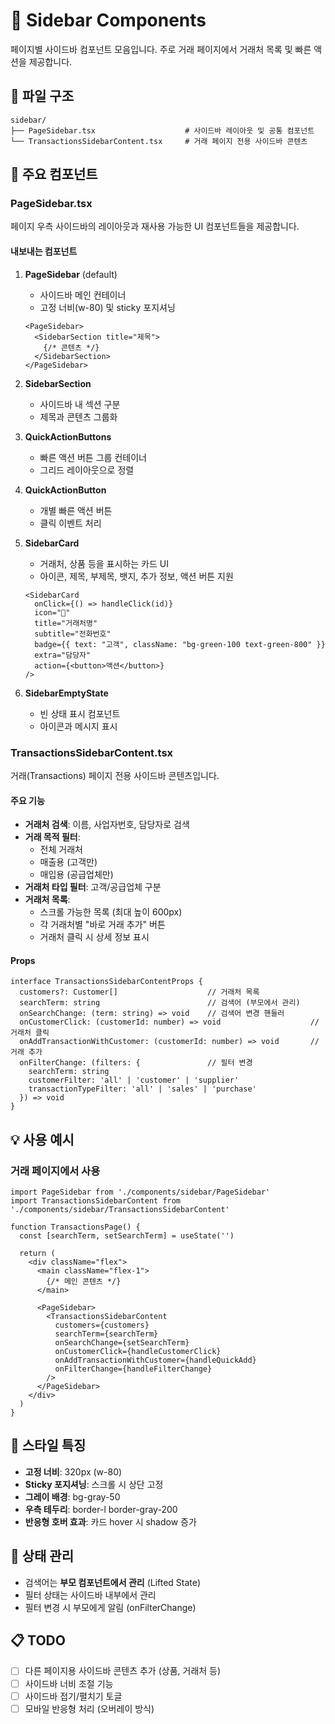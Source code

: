 # 📌 Sidebar Components

페이지별 사이드바 컴포넌트 모음입니다. 주로 거래 페이지에서 거래처 목록 및 빠른 액션을 제공합니다.

## 📂 파일 구조

```
sidebar/
├── PageSidebar.tsx                    # 사이드바 레이아웃 및 공통 컴포넌트
└── TransactionsSidebarContent.tsx     # 거래 페이지 전용 사이드바 콘텐츠
```

## 🎯 주요 컴포넌트

### PageSidebar.tsx

페이지 우측 사이드바의 레이아웃과 재사용 가능한 UI 컴포넌트들을 제공합니다.

#### 내보내는 컴포넌트

1. **PageSidebar** (default)
   - 사이드바 메인 컨테이너
   - 고정 너비(w-80) 및 sticky 포지셔닝
   ```tsx
   <PageSidebar>
     <SidebarSection title="제목">
       {/* 콘텐츠 */}
     </SidebarSection>
   </PageSidebar>
   ```

2. **SidebarSection**
   - 사이드바 내 섹션 구분
   - 제목과 콘텐츠 그룹화

3. **QuickActionButtons**
   - 빠른 액션 버튼 그룹 컨테이너
   - 그리드 레이아웃으로 정렬

4. **QuickActionButton**
   - 개별 빠른 액션 버튼
   - 클릭 이벤트 처리

5. **SidebarCard**
   - 거래처, 상품 등을 표시하는 카드 UI
   - 아이콘, 제목, 부제목, 뱃지, 추가 정보, 액션 버튼 지원
   ```tsx
   <SidebarCard
     onClick={() => handleClick(id)}
     icon="🛒"
     title="거래처명"
     subtitle="전화번호"
     badge={{ text: "고객", className: "bg-green-100 text-green-800" }}
     extra="담당자"
     action={<button>액션</button>}
   />
   ```

6. **SidebarEmptyState**
   - 빈 상태 표시 컴포넌트
   - 아이콘과 메시지 표시

### TransactionsSidebarContent.tsx

거래(Transactions) 페이지 전용 사이드바 콘텐츠입니다.

#### 주요 기능

- **거래처 검색**: 이름, 사업자번호, 담당자로 검색
- **거래 목적 필터**: 
  - 전체 거래처
  - 매출용 (고객만)
  - 매입용 (공급업체만)
- **거래처 타입 필터**: 고객/공급업체 구분
- **거래처 목록**: 
  - 스크롤 가능한 목록 (최대 높이 600px)
  - 각 거래처별 "바로 거래 추가" 버튼
  - 거래처 클릭 시 상세 정보 표시

#### Props

```tsx
interface TransactionsSidebarContentProps {
  customers?: Customer[]                    // 거래처 목록
  searchTerm: string                        // 검색어 (부모에서 관리)
  onSearchChange: (term: string) => void    // 검색어 변경 핸들러
  onCustomerClick: (customerId: number) => void                    // 거래처 클릭
  onAddTransactionWithCustomer: (customerId: number) => void       // 거래 추가
  onFilterChange: (filters: {               // 필터 변경
    searchTerm: string
    customerFilter: 'all' | 'customer' | 'supplier'
    transactionTypeFilter: 'all' | 'sales' | 'purchase'
  }) => void
}
```

## 💡 사용 예시

### 거래 페이지에서 사용

```tsx
import PageSidebar from './components/sidebar/PageSidebar'
import TransactionsSidebarContent from './components/sidebar/TransactionsSidebarContent'

function TransactionsPage() {
  const [searchTerm, setSearchTerm] = useState('')
  
  return (
    <div className="flex">
      <main className="flex-1">
        {/* 메인 콘텐츠 */}
      </main>
      
      <PageSidebar>
        <TransactionsSidebarContent
          customers={customers}
          searchTerm={searchTerm}
          onSearchChange={setSearchTerm}
          onCustomerClick={handleCustomerClick}
          onAddTransactionWithCustomer={handleQuickAdd}
          onFilterChange={handleFilterChange}
        />
      </PageSidebar>
    </div>
  )
}
```

## 🎨 스타일 특징

- **고정 너비**: 320px (w-80)
- **Sticky 포지셔닝**: 스크롤 시 상단 고정
- **그레이 배경**: bg-gray-50
- **우측 테두리**: border-l border-gray-200
- **반응형 호버 효과**: 카드 hover 시 shadow 증가

## 🔄 상태 관리

- 검색어는 **부모 컴포넌트에서 관리** (Lifted State)
- 필터 상태는 사이드바 내부에서 관리
- 필터 변경 시 부모에게 알림 (onFilterChange)

## 📋 TODO

- [ ] 다른 페이지용 사이드바 콘텐츠 추가 (상품, 거래처 등)
- [ ] 사이드바 너비 조절 기능
- [ ] 사이드바 접기/펼치기 토글
- [ ] 모바일 반응형 처리 (오버레이 방식)
